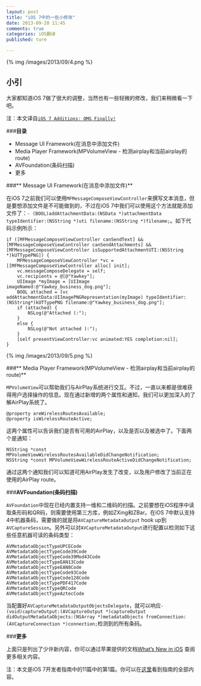```yaml
---
layout: post
title: "iOS 7中的一些小修改"
date: 2013-09-20 11:45
comments: true
categories: iOS翻译
published: ture

---
```


{% img /images/2013/09/4.png %}


## **小引**

大家都知道iOS 7做了很大的调整，当然也有一些轻微的修改，我们来稍微看一下吧。

<!--more-->

注：本文译自[`iOS 7 Additions: OMG Finally!`](http://www.doubleencore.com/2013/09/ios-7-additions-omg-finally/)

###**目录**
* Message UI Framework(在消息中添加文件)
* Media Player Framework(MPVolumeView - 检测airplay和当前airplay的route)
* AVFoundation(条码扫描)
* 更多

###** Message UI Framework(在消息中添加文件)**

在iOS 7之前我们可以使用`MFMessageComposeViewController`来撰写文本消息，但是要想添加文件是不可能做到的，不过在iOS 7中我们可以使用这个方法就能添加文件了：`- (BOOL)addAttachmentData:(NSData *)attachmentData typeIdentifier:(NSString *)uti filename:(NSString *)filename;`。如下代码示例所示：

```
if ([MFMessageComposeViewController canSendText] && [MFMessageComposeViewController canSendAttachments] && [MFMessageComposeViewController isSupportedAttachmentUTI:(NSString *)kUTTypePNG]) {
    MFMessageComposeViewController *vc = [[MFMessageComposeViewController alloc] init];
    vc.messageComposeDelegate = self;
    vc.recipients = @[@"Yawkey"];
    UIImage *myImage = [UIImage imageNamed:@"Yawkey_business_dog.png"];
    BOOL attached = [vc addAttachmentData:UIImagePNGRepresentation(myImage) typeIdentifier:(NSString*)kUTTypePNG filename:@"Yawkey_business_dog.png"];
    if (attached) {
        NSLog(@"Attached (:");
    }
    else {
        NSLog(@"Not attached ):");
    }
    [self presentViewController:vc animated:YES completion:nil];
}
```
{% img /images/2013/09/5.png %}


###** Media Player Framework(MPVolumeView - 检测airplay和当前airplay的route)**

`MPVolumeView`可以帮助我们与AirPlay系统进行交互。不过，一直以来都是很难获得用户选择操作的信息。现在通过新增的两个属性和通知，我们可以更加深入的了解AirPlay系统了。
```
@property areWirelessRoutesAvailable;
@property isWirelessRouteActive;
```
这两个属性可以告诉我们是否有可用的AirPlay，以及是否以及被选中了。下面两个是通知：
```
NSString *const MPVolumeViewWirelessRoutesAvailableDidChangeNotification;
NSString *const MPVolumeViewWirelessRouteActiveDidChangeNotification;
```
通过这两个通知我们可以知道可用AirPlay发生了改变，以及用户修改了当前正在使用的AirPlay route。


###**AVFoundation(条码扫描)**

`AVFoundation`中现在已经内置支持一维和二维码的扫描。之前要想在iOS程序中读取条形码和QR码，则需要使用第三方库，例如ZXing和ZBar。在iOS 7中默认支持4中机器条码，需要做的就是将`AVCaptureMetadataOutput` hook up到`AVCaptureSession`。另外可以对`AVCaptureMetadataOutput`进行配置以检测如下这些任意机器可读的条码类型：
```
AVMetadataObjectTypeUPCECode
AVMetadataObjectTypeCode39Code
AVMetadataObjectTypeCode39Mod43Code
AVMetadataObjectTypeEAN13Code
AVMetadataObjectTypeEAN8Code
AVMetadataObjectTypeCode93Code
AVMetadataObjectTypeCode128Code
AVMetadataObjectTypePDF417Code
AVMetadataObjectTypeQRCode
AVMetadataObjectTypeAztecCode
```

当配置好`AVCaptureMetadataOutputObjectsDelegate`，就可以响应`- (void)captureOutput:(AVCaptureOutput *)captureOutput didOutputMetadataObjects:(NSArray *)metadataObjects fromConnection:(AVCaptureConnection *)connection;`检测到的所有条码。


###**更多**

上面只是列出了少许新内容，你可以通过苹果提供的文档[What’s New in iOS](https://developer.apple.com/library/prerelease/ios/releasenotes/General/WhatsNewIniOS/Articles/iOS7.html) 查阅更多相关内容。

注：本文是iOS 7开发者指南中的11篇中的第1篇。你可以在[这里](http://www.doubleencore.com/2013/09/essential-ios-7-developers-guide)看到指南的全部内容。

